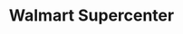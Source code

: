 ---
title: "Walmart Supercenter"
url: /shreveport/walmart-supercenter-mansfield-road/
shop: Supermarkt
---